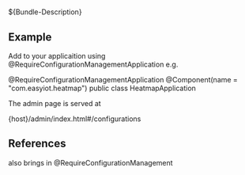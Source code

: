 # 

${Bundle-Description}

## Example

Add to your applicaition using @RequireConfigurationManagementApplication e.g.

@RequireConfigurationManagementApplication
@Component(name = "com.easyiot.heatmap")
public class HeatmapApplication

The admin page is served at 

{host}/admin/index.html#/configurations

## References

also brings in @RequireConfigurationManagement